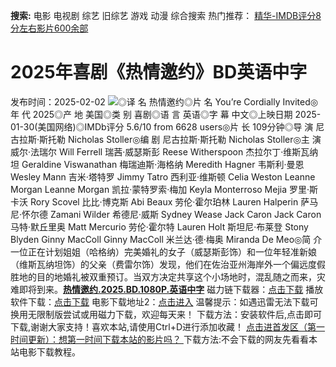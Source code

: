 **搜索:** 电影 电视剧 综艺 旧综艺 游戏 动漫 综合搜索 热门推荐： [精华-IMDB评分8分左右影片600余部](https://www.dytt8.com/html/gndy/jddy/20160320/50510.html)
# 2025年喜剧《热情邀约》BD英语中字
发布时间：2025-02-02 
![](https://img9.doubanio.com/view/photo/l_ratio_poster/public/p2916404203.jpg)◎译 名 热情邀约◎片 名 You’re Cordially Invited◎年 代 2025◎产 地 美国◎类 别 喜剧◎语 言 英语◎字 幕 中文◎上映日期 2025-01-30(美国网络)◎IMDb评分 5.6/10 from 6628 users◎片 长 109分钟◎导 演 尼古拉斯·斯托勒 Nicholas Stoller◎编 剧 尼古拉斯·斯托勒 Nicholas Stoller◎主 演 威尔·法瑞尔 Will Ferrell 瑞茜·威瑟斯彭 Reese Witherspoon 杰拉尔丁·维斯瓦纳坦 Geraldine Viswanathan 梅瑞迪斯·海格纳 Meredith Hagner 韦斯利·曼恩 Wesley Mann 吉米·塔特罗 Jimmy Tatro 西利亚·维斯顿 Celia Weston Leanne Morgan Leanne Morgan 凯拉·蒙特罗索·梅加 Keyla Monterroso Mejia 罗里·斯卡沃 Rory Scovel 比比·博克斯 Abi Beaux 劳伦·霍尔珀林 Lauren Halperin 萨马尼·怀尔德 Zamani Wilder 希德尼·威斯 Sydney Wease Jack Caron Jack Caron 马特·默丘里奥 Matt Mercurio 劳伦·霍尔特 Lauren Holt 斯坦尼·布莱登 Stony Blyden Ginny MacColl Ginny MacColl 米兰达·德·梅奥 Miranda De Meo◎简 介 一位正在计划姐姐（哈格纳）完美婚礼的女子（威瑟斯彭饰）和一位年轻准新娘（维斯瓦纳坦饰）的父亲（费雷尔饰）发现，他们在佐治亚州海岸外一个偏远度假胜地的目的地婚礼被双重预订。当双方决定共享这个小场地时，混乱随之而来，灾难即将到来。[**热情邀约.2025.BD.1080P.英语中字**](magnet:?xt=urn:btih:3c6b1a197760abe2413860131b0b110986e42360&dn=%e9%98%b3%e5%85%89%e7%94%b5%e5%bd%b1dygod.org.%e7%83%ad%e6%83%85%e9%82%80%e7%ba%a6.2025.BD.1080P.%e8%8b%b1%e8%af%ad%e4%b8%ad%e5%ad%97.mkv&tr=udp%3a%2f%2ftracker.opentrackr.org%3a1337%2fannounce&tr=udp%3a%2f%2fexodus.desync.com%3a6969%2fannounce) 磁力链下载器：[点击下载](https://dygod.org/js/bt.htm "qBittorrent") 播放软件下载：[点击下载](https://dygod.org/js/player.htm "PotPlayer") 电影下载地址2：[点击进入](https://dygod.org/ "阳光电影") 温馨提示：如遇迅雷无法下载可换用无限制版尝试或用磁力下载，欢迎每天来！  下载方法：安装软件后,点击即可下载,谢谢大家支持！喜欢本站,请使用Ctrl+D进行添加收藏！ [点击进首发区（第一时间更新）：想第一时间下载本站的影片吗？ ](https://www.ygdy8.net/)下载方法:不会下载的网友先看看本站电影下载教程。